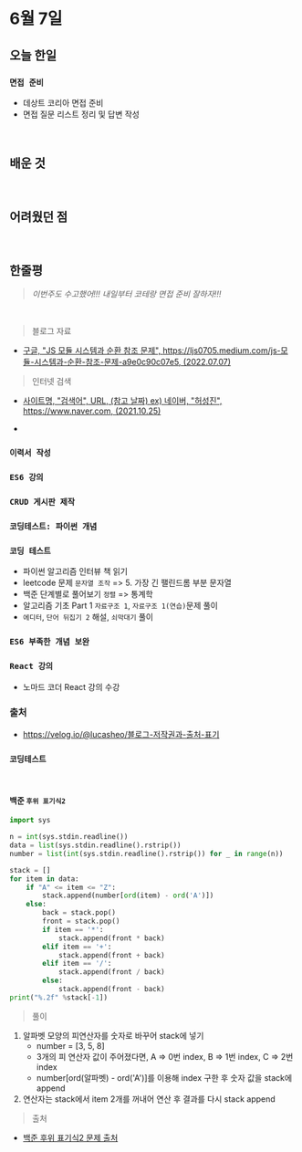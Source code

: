 <!-- 작성 샘플 -->

# 6월 7일

## 오늘 한일

### `면접 준비`

- 데상트 코리아 면접 준비
- 면접 질문 리스트 정리 및 답변 작성

<br>

## 배운 것

<br>

## 어려웠던 점

<br>

## 한줄평

> _이번주도 수고했어!!! 내일부터 코테랑 면접 준비 잘하자!!!_

<br>

<!-- 문제 출처 -->

> 블로그 자료

- [구글, "JS 모듈 시스템과 순환 참조 문제", https://ljs0705.medium.com/js-모듈-시스템과-순환-참조-문제-a9e0c90c07e5, (2022.07.07)]

[구글, "js 모듈 시스템과 순환 참조 문제", https://ljs0705.medium.com/js-모듈-시스템과-순환-참조-문제-a9e0c90c07e5, (2022.07.07)]: https://programmers.co.kr/learn/courses/30/lessons/59410

> 인터넷 검색

- [사이트명, "검색어", URL, (참고 날짜)
  ex) 네이버, "허성진", https://www.naver.com, (2021.10.25)]

- [사이트명, "검색어", url, (참고 날짜) ex) 네이버, "허성진", https://www.naver.com, (2021.10.25)]: https://programmers.co.kr/learn/courses/30/lessons/59410

<!-- 제목 목록 -->

### `이력서 작성`

### `ES6 강의`

### `CRUD 게시판 제작`

### `코딩테스트: 파이썬 개념`

### `코딩 테스트`

- 파이썬 알고리즘 인터뷰 책 읽기
- leetcode 문제 `문자열 조작` => 5. 가장 긴 팰린드롬 부분 문자열
- 백준 단계별로 풀어보기 `정렬` => 통계학
- 알고리즘 기초 Part 1 `자료구조 1`, `자료구조 1(연습)`문제 풀이
- `에디터`, `단어 뒤집기 2` 해설, `쇠막대기` 풀이

### `ES6 부족한 개념 보완`

### `React 강의`

- 노마드 코더 React 강의 수강

### 출처

- https://velog.io/@lucasheo/블로그-저작권과-출처-표기

### `코딩테스트`

<br>

#### 백준 `후위 표기식2`

```py
import sys

n = int(sys.stdin.readline())
data = list(sys.stdin.readline().rstrip())
number = list(int(sys.stdin.readline().rstrip()) for _ in range(n))

stack = []
for item in data:
    if "A" <= item <= "Z":
        stack.append(number[ord(item) - ord('A')])
    else:
        back = stack.pop()
        front = stack.pop()
        if item == '*':
            stack.append(front * back)
        elif item == '+':
            stack.append(front + back)
        elif item == '/':
            stack.append(front / back)
        else:
            stack.append(front - back)
print("%.2f" %stack[-1])
```

> 풀이

1. 알파벳 모양의 피연산자를 숫자로 바꾸어 stack에 넣기
   - number = [3, 5, 8]
   - 3개의 피 연산자 값이 주어졌다면, A => 0번 index, B => 1번 index, C => 2번 index
   - number[ord(알파벳) - ord('A')]를 이용해 index 구한 후 숫자 값을 stack에 append
2. 연산자는 stack에서 item 2개를 꺼내어 연산 후 결과를 다시 stack append

> 출처

- [백준 후위 표기식2 문제 출처]

[백준 후위 표기식2 문제 출처]: https://www.acmicpc.net/problem/1935
